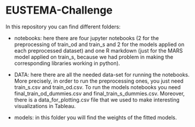 # EUSTEMA-Challenge

In this repository you can find different folders:

* notebooks: here there are four jupyter notebooks (2 for the preprocessing of train\_od and train\_s and 2 for the models applied on each preprocessed dataset)  and one R markdown (just for the MARS model applied on train\_s, because we had problem in making the corresponding libraries working in python).

* DATA: here there are all the needed data-set for running the notebooks. More precisely, in order to run the preprocessing ones, you just need train\_s.csv and train\_od.csv. To run the models notebooks you need final\_train\_od\_dummies.csv and final\_train\_s\_dummies.csv. Moreover, there is a data\_for\_plotting.csv file that we used to make interesting visualizations in Tableau.

* models: in this folder you will find the weights of the fitted models.
